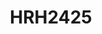 ---
title: HRH2425 
redirect_to: https://calendar.app.google/8TGzEVwZ7eHdHUwd6
redirect_from: 
  - /HRH2425ICs
  - /hrh2425ics
---